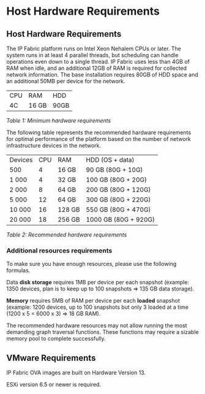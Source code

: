 # Host Hardware Requirements

## Host Hardware Requirements

The IP Fabric platform runs on Intel Xeon Nehalem CPUs or later. The
system runs in at least 4 parallel threads, but scheduling can handle
operations even down to a single thread. IP Fabric uses less than 4GB of
RAM when idle, and an additional 12GB of RAM is required for collected
network information. The base installation requires 80GB of HDD space
and an additional 50MB per device for the network.

<div class="table-wrap">

|     |       |      |
|-----|-------|------|
| CPU | RAM   | HDD  |
| 4C  | 16 GB | 90GB |

</div>

*Table* *1: Minimum hardware requirements*

The following table represents the recommended hardware requirements for
optimal performance of the platform based on the number of network
infrastructure devices in the network.

<div class="table-wrap">

|         |     |        |                      |
|---------|-----|--------|----------------------|
| Devices | CPU | RAM    | HDD (OS + data)      |
| 500     | 4   | 16 GB  | 90 GB (80G + 10G)    |
| 1 000   | 4   | 32 GB  | 100 GB (80G + 20G)   |
| 2 000   | 8   | 64 GB  | 200 GB (80G + 120G)  |
| 5 000   | 12  | 64 GB  | 300 GB (80G + 220G)  |
| 10 000  | 16  | 128 GB | 550 GB (80G + 470G)  |
| 20 000  | 18  | 256 GB | 1000 GB (80G + 920G) |

</div>

*Table* *2: Recommended hardware requirements*

<div>

<div>

### Additional resources requirements

To make sure you have enough resources, please use the following
formulas.

Data **disk storage** requires 1MB per device per each snapshot
(example: 1350 devices, plan is to keep up to 100 snapshots => 135 GB
data storage).

**Memory** requires 5MB of RAM per device per each **loaded** snapshot
(example: 1200 devices, up to 100 snapshots but only 3 loaded at a time
(1200 x 5 = 6000 x 3) => 18 GB RAM).

</div>

</div>

The recommended hardware resources may not allow running the most
demanding graph traversal functions. These functions may require a
sizable memory pool to complete successfully.

## VMware Requirements

IP Fabric OVA images are built on Hardware Version 13.

ESXi version 6.5 or newer is required.
